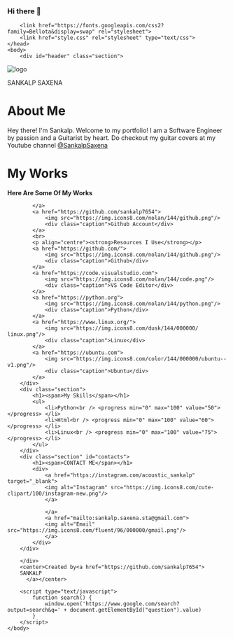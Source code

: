 ### Hi there 👋

<!DOCTYPE html>
<html>
    <head>
        <title>Welcome</title>
        
        <link href="https://fonts.googleapis.com/css2?family=Bellota&display=swap" rel="stylesheet">
        <link href="style.css" rel="stylesheet" type="text/css">
    </head>
    <body>
        <div id="header" class="section">
  <img alt="logo" class="img-circle" src="avatar.jpg">         				
            <p>SANKALP SAXENA</p>
        </div>
        <div class="section">
            <h1><span>About Me</span></h1>
            <p> Hey there! I'm Sankalp. Welcome to my portfolio! I am a Software Engineer by passion and a Guitarist by heart. Do checkout my guitar covers at my Youtube channel <a href="https://www.youtube.com/c/SankalpSaxena">@SankalpSaxena</a></p>
        </div>
        <div class="section" id="res">
            <h1><span>My Works</span></h1>
            <p align="centre"><strong>Here Are Some Of My Works</strong></p>
            
                
            </a>
            <a href="https://github.com/sankalp7654">
                <img src="https://img.icons8.com/nolan/144/github.png"/>
                <div class="caption">Github Account</div>
            </a>
            <br>
            <p align="centre"><strong>Resources I Use</strong></p>
            <a href="https://github.com/">
                <img src="https://img.icons8.com/nolan/144/github.png"/>
                <div class="caption">Github</div>
            </a>
            <a href="https://code.visualstudio.com">
                <img src="https://img.icons8.com/nolan/144/code.png"/>
                <div class="caption">VS Code Editor</div>
            </a>
            <a href="https://python.org">
                <img src="https://img.icons8.com/nolan/144/python.png"/>
                <div class="caption">Python</div>
            </a>
            <a href="https://www.linux.org/">
                <img src="https://img.icons8.com/dusk/144/000000/ linux.png"/>
                <div class="caption">Linux</div>
            </a>
            <a href="https://ubuntu.com">
                <img src="https://img.icons8.com/color/144/000000/ubuntu--v1.png"/>
                <div class="caption">Ubuntu</div>
            </a>
        </div>
        <div class="section">
            <h1><span>My Skills</span></h1>
            <ul>
                <li>Python<br /> <progress min="0" max="100" value="50"></progress> </li>
                <li>Html<br /> <progress min="0" max="100" value="60"></progress> </li>
                <li>Linux<br /> <progress min="0" max="100" value="75"></progress> </li>
            </ul>
        </div>
        <div class="section" id="contacts">
            <h1><span>CONTACT ME</span></h1>
            <div>
                <a href="https://instagram.com/acoustic_sankalp" target="_blank">
                <img alt="Instagram" src="https://img.icons8.com/cute-clipart/100/instagram-new.png"/>
                </a>

                </a>
                <a href="mailto:sankalp.saxena.sta@gmail.com">
                <img alt="Email" src="https://img.icons8.com/fluent/96/000000/gmail.png"/>
                </a>
            </div>
        </div>
        
        </div>
        <center>Created by<a href="https://github.com/sankalp7654">
        SANKALP 
          </a></center>

        <script type="text/javascript">
            function search() {
                window.open('https://www.google.com/search?output=search&q=' + document.getElementById("question").value)
            }
        </script>
    </body>
</html>
